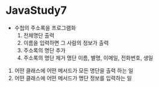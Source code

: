 # JavaStudy7

- 수첩의 주소록을 프로그램화
	1) 전체명단 출력
	2) 이름을 입력하면 그 사람의 정보가 출력
	3) 주소록의 명단 추가
	4) 주소록의 명단 제거
명단
	이름, 별명, 이메일, 전화번호, 생일
	
1. 어떤 클래스에 어떤 메서드가 모든 명단을 출력 하는 일	
3. 어떤 클래스에 어떤 메서드가 명단 정보를 입력하는 일

